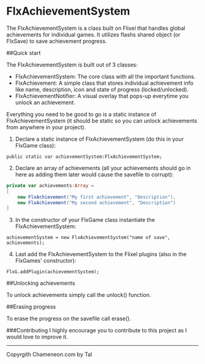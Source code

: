 FlxAchievementSystem
====================

The FlxAchievementSystem is a class built on Flixel that handles global achievements for individual games.
It utilizes flashs shared object (or FlxSave) to save achievement progress.


##Quick start

The FlxAchievementSystem is built out of 3 classes:
- FlxAchievementSystem: The core class with all the important functions.
- FlxAchievement: A simple class that stores individual achievement info like name, description, icon and state of progress (locked/unlocked).
- FlxAchievementNotifier: A visual overlay that pops-up everytime you unlock an achievement.

Everything you need to be good to go is a static instance of FlxAchievementSystem (it should be static so you can unlock achievements from anywhere in your project).

1. Declare a static instance of FlxAchievementSystem (do this in your FlxGame class):

```
public static var achievementSystem:FlxAchievementSystem;
```

2. Declare an array of achievements (all your achievements should go in here as adding them later would cause the savefile to corrupt):

```actionscript
private var achievements:Array =
[	
    new FlxAchievement("My first achievement", "Description"),
    new FlxAchievement("My second achievement", "Description")
]
```


3.  In the constructor of your FlxGame class instantiate the FlxAchievementSystem:

```
achievementSystem = new FlxAchievementSystem("name of save", achievements);
```

4. Last add the FlxAchievementSystem to the Flixel plugins (also in the FlxGames' constructor):

```
FlxG.addPlugin(achievementSystem);
```

##Unlocking achievements

To unlock achievements simply call the unlock() function.


##Erasing progress

To erase the progress on the savefile call erase().


###Contributing
I highly encourage you to contribute to this project as I would love to improve it.



-----------------------------------------------------------------------------------
Copyrgith Chameneon.com
by Tal